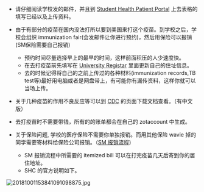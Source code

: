 - 请仔细阅读学校发的邮件，并且到 [Student Health Patient Portal]( https://osh.shs.uci.edu/)  上去表格的填写已经以及上传资料。

- 由于有部分的疫苗在国内没法打所以要到美国来打这个疫苗。到学校之后，学校会组织 immunization fair(会发邮件让你进行预约)，然后用保险可以报销(SM保险需要自己报销)

  - 预约时间尽量选择早上的最早的时间，这样前面积压的人少速度快。
  - 在去打疫苗前先填写在 [University Registar](https://www.reg.uci.edu/request/changeaddress.html) 里面更新自己的住址信息。
  - 去的时候记得将自己的之前上传过的各种材料(immunization records,TB test等)最好用电脑或者是网盘带上，有可能你有漏传资料，这样你就可以当场上传。

- 关于几种疫苗的作用不良反应等可以到 [CDC](http://www.immunize.org/vis/vis_chinese.asp) 的页面下载文档查看。（有中文版）

- 去打疫苗时不需要带钱，所有的的账单都会在自己的 zotaccount 中生成。

- 关于保险问题, 学校的医疗保险不需要你单独报销。而用其他保险 wavie 掉的同学需要寄材料给保险公司报销。（[SM 报销流程](https://mp.weixin.qq.com/s/q_Grp4UctI_YqzX_xHT8Hw)) 

  - SM 报销流程中所需要的 itemized bill 可以在打完疫苗几天后寄到你的居住地址。
  - SHC 的官方说明如下。

![20181001153841091098875.jpg](http://ocs14bvbg.bkt.clouddn.com/20181001153841091098875.jpg)